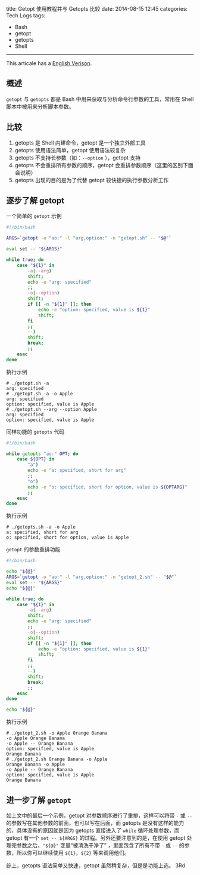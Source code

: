 title: Getopt 使用教程并与 Getopts 比较
date: 2014-08-15 12:45
categories: Tech Logs
tags:
- Bash
- getopt
- getopts
- Shell
---

This articale has a [English Verison]({filename}getopt-versus-getopts-en.md).

## 概述

`getopt` 与 `getopts` 都是 Bash 中用来获取与分析命令行参数的工具，常用在 Shell 脚本中被用来分析脚本参数。


## 比较


1.	getopts 是 Shell 内建命令，getopt 是一个独立外部工具
2.	getopts 使用语法简单，getopt 使用语法较复杂
3.	getopts 不支持长参数（如：`--option` ），getopt 支持
4.	getopts 不会重排所有参数的顺序，getopt 会重排参数顺序（这里的区别下面会说明）
5.	getopts 出现的目的是为了代替 getopt 较快捷的执行参数分析工作


## 逐步了解 getopt

一个简单的 `getopt` 示例

```bash
#!/bin/bash

ARGS=`getopt -o "ao:" -l "arg,option:" -n "getopt.sh" -- "$@"`

eval set -- "${ARGS}"

while true; do
    case "${1}" in
        -a|--arg)
        shift;
        echo -e "arg: specified"
        ;;
        -o|--option)
        shift;
        if [[ -n "${1}" ]]; then
            echo -e "option: specified, value is ${1}"
            shift;
        fi
        ;;
        --)
        shift;
        break;
        ;;
    esac
done
```

执行示例

```console
# ./getopt.sh -a
arg: specified
# ./getopt.sh -a -o Apple
arg: specified
option: specified, value is Apple
# ./getopt.sh --arg --option Apple
arg: specified
option: specified, value is Apple
```

同样功能的 `getopts` 代码

```bash
#!/bin/bash

while getopts "ao:" OPT; do
    case ${OPT} in
        "a")
        echo -e "a: specified, short for arg"
        ;;
        "o")
        echo -e "o: specified, short for option, value is ${OPTARG}"
        ;;
    esac
done
```

执行示例

```console
# ./getopts.sh -a -o Apple
a: specified, short for arg
o: specified, short for option, value is Apple
```


`getopt` 的参数重排功能


```bash
#!/bin/bash

echo "${@}"
ARGS=`getopt -o "ao:" -l "arg,option:" -n "getopt_2.sh" -- "$@"`
eval set -- "${ARGS}"
echo "${@}"

while true; do
    case "${1}" in
        -a|--arg)
        shift;
        echo -e "arg: specified"
        ;;
        -o|--option)
        shift;
        if [[ -n "${1}" ]]; then
            echo -e "option: specified, value is ${1}"
            shift;
        fi
        ;;
        --)
        shift;
        break;
        ;;
    esac
done

echo "${@}"
```

执行示例

```console
# ./getopt_2.sh -o Apple Orange Banana
-o Apple Orange Banana
-o Apple -- Orange Banana
option: specified, value is Apple
Orange Banana
# ./getopt_2.sh Orange Banana -o Apple
Orange Banana -o Apple
-o Apple -- Orange Banana
option: specified, value is Apple
Orange Banana
```


##	进一步了解 `getopt`

如上文中的最后一个示例，getopt 对参数顺序进行了重排，这样可以将带 `-` 或 `--` 的参数写在其他参数的前面，也可以写在后面，而 getopts 是没有这样的能力的，具体没有的原因就是因为 getopts 直接进入了 `while` 循环处理参数，而 getopt 有一个 `set -- ${ARGS}` 的过程。另外还要注意到的是，在使用 getopt 处理完参数之后，`"${@}"` 变量“被清洗干净了” ，里面包含了所有不带 `-` 或 `--` 的参数，所以你可以继续使用 `${1}`，`${2}` 等来调用他们。

综上，getopts 语法简单又快速，getopt 虽然稍复杂，但是是功能上选。
3Rd
